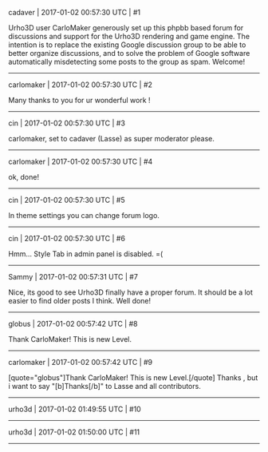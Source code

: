 cadaver | 2017-01-02 00:57:30 UTC | #1

Urho3D user CarloMaker generously set up this phpbb based forum for discussions and support for the Urho3D rendering and game engine. The intention is to replace the existing Google discussion group to be able to better organize discussions, and to solve the problem of Google software automatically misdetecting some posts to the group as spam. Welcome!

-------------------------

carlomaker | 2017-01-02 00:57:30 UTC | #2

Many thanks to you for ur wonderful work !

-------------------------

cin | 2017-01-02 00:57:30 UTC | #3

carlomaker, set to cadaver (Lasse) as super moderator please.

-------------------------

carlomaker | 2017-01-02 00:57:30 UTC | #4

ok, done!

-------------------------

cin | 2017-01-02 00:57:30 UTC | #5

In theme settings you can change forum logo.

-------------------------

cin | 2017-01-02 00:57:30 UTC | #6

Hmm... Style Tab in admin panel is disabled. =(

-------------------------

Sammy | 2017-01-02 00:57:31 UTC | #7

Nice, its good to see Urho3D finally have a proper forum. It should be a lot easier to find older posts I think. Well done!

-------------------------

globus | 2017-01-02 00:57:42 UTC | #8

Thank CarloMaker! This is new Level.

-------------------------

carlomaker | 2017-01-02 00:57:42 UTC | #9

[quote="globus"]Thank CarloMaker! This is new Level.[/quote]
Thanks , but i want to say "[b]Thanks[/b]" to Lasse and all contributors.

-------------------------

urho3d | 2017-01-02 01:49:55 UTC | #10



-------------------------

urho3d | 2017-01-02 01:50:00 UTC | #11



-------------------------

